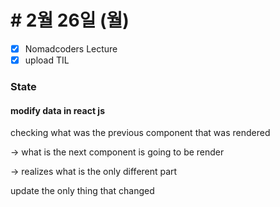 # # 2월 26일 (월)
- [X] Nomadcoders Lecture
- [X] upload TIL

### State
#### modify data in react js
checking what was the previous component that was rendered

-> what is the next component is going to be render

-> realizes what is the only different part 

update the only thing that changed
